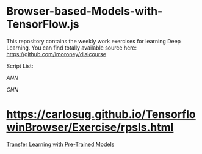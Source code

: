 # Browser-based-Models-with-TensorFlow.js
This repository contains the weekly work exercises for learning Deep Learning.
You can find totally available source here: https://github.com/lmoroney/dlaicourse

Script List:

_ANN_

_CNN_


https://carlosug.github.io/TensorflowinBrowser/Exercise/rpsls.html
=======
[Transfer Learning with Pre-Trained Models](https://carlosug.github.io/TensorflowinBrowser/Exercise/rpsls.html)

